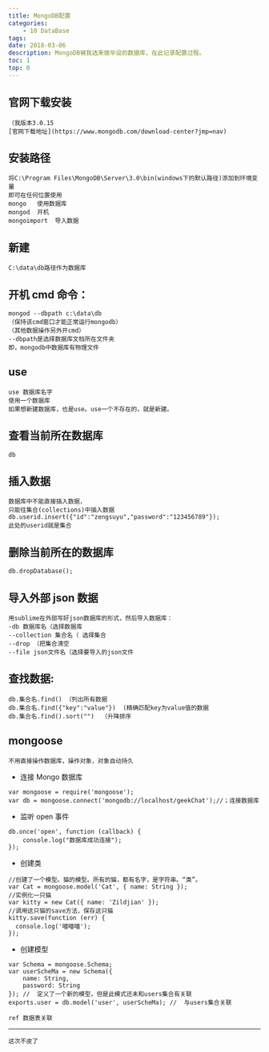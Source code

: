 ```yaml
---
title: MongoDB配置
categories:
    - 10 DataBase
tags:
date: 2018-03-06
description: MongoDB被我选来做毕设的数据库，在此记录配置过程。
toc: 1
top: 0
---
```


## 官网下载安装

    （我版本3.0.15
    [官网下载地址](https://www.mongodb.com/download-center?jmp=nav)

## 安装路径

    将C:\Program Files\MongoDB\Server\3.0\bin(windows下的默认路径)添加到环境变量
    即可在任何位置使用
    mongo   使用数据库
    mongod  开机
    mongoimport  导入数据

## 新建

    C:\data\db路径作为数据库

## 开机 cmd 命令：

    mongod --dbpath c:\data\db
    （保持该cmd窗口才能正常运行mongodb）
    （其他数据操作另外开cmd）
    --dbpath是选择数据库文档所在文件夹
    即，mongodb中数据库有物理文件

## use

    use 数据库名字
    使用一个数据库
    如果想新建数据库，也是use。use一个不存在的，就是新建。

## 查看当前所在数据库

    db

## 插入数据

    数据库中不能直接插入数据，
    只能往集合(collections)中插入数据
    db.userid.insert({"id":"zengsuyu","password":"123456789"});
    此处的userid就是集合

## 删除当前所在的数据库

    db.dropDatabase();

## 导入外部 json 数据

    用sublime在外部写好json数据库的形式，然后导入数据库：
    -db 数据库名（选择数据库
    --collection 集合名（ 选择集合
    --drop （把集合清空
    --file json文件名（选择要导入的json文件

## 查找数据:

    db.集合名.find() （列出所有数据
    db.集合名.find({"key":"value"})  (精确匹配key为value值的数据
    db.集合名.find().sort("")  （升降排序

## mongoose

    不用直接操作数据库，操作对象，对象自动持久

-   连接 Mongo 数据库

```
var mongoose = require('mongoose');
var db = mongoose.connect('mongodb://localhost/geekChat');//；连接数据库
```

-   监听 open 事件

```
db.once('open', function (callback) {
    console.log("数据库成功连接");
});
```

-   创建类

```
//创建了一个模型。猫的模型。所有的猫，都有名字，是字符串。“类”。
var Cat = mongoose.model('Cat', { name: String });
//实例化一只猫
var kitty = new Cat({ name: 'Zildjian' });
//调用这只猫的save方法，保存这只猫
kitty.save(function (err) {
  console.log('喵喵喵');
});
```

-   创建模型

```
var Schema = mongoose.Schema;
var userScheMa = new Schema({
    name: String,
    password: String
}); //  定义了一个新的模型，但是此模式还未和users集合有关联
exports.user = db.model('user', userScheMa); //  与users集合关联

ref 数据表关联
```

---

    这次不皮了

